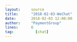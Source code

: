 ```yaml
---
layout:     source 
title:      "2018-02-03-WeChat"
date:       2018-02-03 12:00:00
author:     "PaymentGroup"
lines:      6 
tag:		  [chat]
---
```


